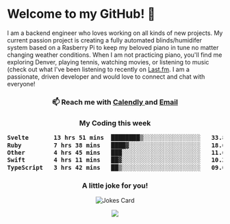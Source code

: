 <h1> Welcome to my GitHub! 👋 </h1>


  I am a backend engineer who loves working on all kinds of new projects. My current passion project is creating a fully automated blinds/humidifer system based on a Rasberry Pi to keep my beloved piano in tune no matter changing weather conditions. When I am not practicing piano, you'll find me exploring Denver, playing tennis, watching movies, or listening to music (check out what I've been listening to recently on [Last.fm](https://www.last.fm/user/mballa000). I am a passionate, driven developer and would love to connect and chat with everyone!

<h3 align = "center"> 📫 Reach me with <a href = "https://calendly.com/msbrandt00/30min"> Calendly </a> and <a href="mailto:msbrandt00@gmail.com">Email</a> 
 </h3>


 
<div align = "center"
[![Anurag's GitHub stats](https://github-readme-stats.vercel.app/api?username=mbrandt00)](https://github.com/anuraghazra/github-readme-stats)
          </div>
<h3 align="center">
  My Coding this week
<!--START_SECTION:waka-->

```txt
Svelte       13 hrs 51 mins  ████████▒░░░░░░░░░░░░░░░░   33.85 %
Ruby         7 hrs 38 mins   ████▓░░░░░░░░░░░░░░░░░░░░   18.68 %
Other        4 hrs 45 mins   ███░░░░░░░░░░░░░░░░░░░░░░   11.61 %
Swift        4 hrs 11 mins   ██▓░░░░░░░░░░░░░░░░░░░░░░   10.24 %
TypeScript   3 hrs 42 mins   ██▒░░░░░░░░░░░░░░░░░░░░░░   09.06 %
```

<!--END_SECTION:waka-->

### A little joke for you!

![Jokes Card](https://readme-jokes.vercel.app/api?hideBorder)

<a href="https://www.linkedin.com/in/mbrandt00/"><img src="https://img.shields.io/badge/linkedin-%230077B5.svg?&style=for-the-badge&logo=linkedin&logoColor=white" /></a>
